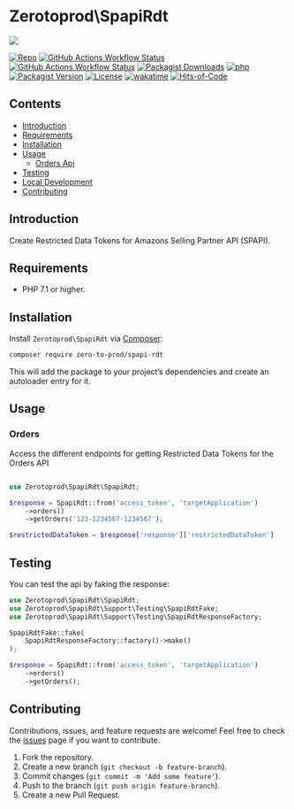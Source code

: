 # Zerotoprod\SpapiRdt

![](art/logo.png)

[![Repo](https://img.shields.io/badge/github-gray?logo=github)](https://github.com/zero-to-prod/spapi-rdt)
[![GitHub Actions Workflow Status](https://img.shields.io/github/actions/workflow/status/zero-to-prod/spapi-rdt/test.yml?label=test)](https://github.com/zero-to-prod/spapi-rdt/actions)
[![GitHub Actions Workflow Status](https://img.shields.io/github/actions/workflow/status/zero-to-prod/spapi-rdt/backwards_compatibility.yml?label=backwards_compatibility)](https://github.com/zero-to-prod/spapi-rdt/actions)
[![Packagist Downloads](https://img.shields.io/packagist/dt/zero-to-prod/spapi-rdt?color=blue)](https://packagist.org/packages/zero-to-prod/spapi-rdt/stats)
[![php](https://img.shields.io/packagist/php-v/zero-to-prod/spapi-rdt.svg?color=purple)](https://packagist.org/packages/zero-to-prod/spapi-rdt/stats)
[![Packagist Version](https://img.shields.io/packagist/v/zero-to-prod/spapi-rdt?color=f28d1a)](https://packagist.org/packages/zero-to-prod/spapi-rdt)
[![License](https://img.shields.io/packagist/l/zero-to-prod/spapi-rdt?color=pink)](https://github.com/zero-to-prod/spapi-rdt/blob/main/LICENSE.md)
[![wakatime](https://wakatime.com/badge/github/zero-to-prod/spapi-rdt.svg)](https://wakatime.com/badge/github/zero-to-prod/spapi-rdt)
[![Hits-of-Code](https://hitsofcode.com/github/zero-to-prod/spapi-rdt?branch=main)](https://hitsofcode.com/github/zero-to-prod/spapi-rdt/view?branch=main)

## Contents

- [Introduction](#introduction)
- [Requirements](#requirements)
- [Installation](#installation)
- [Usage](#usage)
    - [Orders Api](#orders)
- [Testing](#testing)
- [Local Development](./LOCAL_DEVELOPMENT.md)
- [Contributing](#contributing)

## Introduction

Create Restricted Data Tokens for Amazons Selling Partner API (SPAPI).

## Requirements

- PHP 7.1 or higher.

## Installation

Install `Zerotoprod\SpapiRdt` via [Composer](https://getcomposer.org/):

```bash
composer require zero-to-prod/spapi-rdt
```

This will add the package to your project’s dependencies and create an autoloader entry for it.

## Usage

### Orders

Access the different endpoints for getting Restricted Data Tokens for the Orders API

```php

use Zerotoprod\SpapiRdt\SpapiRdt;

$response = SpapiRdt::from('access_token', 'targetApplication')
    ->orders()
    ->getOrders('123-1234567-1234567');

$restrictedDataToken = $response['response']['restrictedDataToken']
```

## Testing
You can test the api by faking the response:

```php
use Zerotoprod\SpapiRdt\SpapiRdt;
use Zerotoprod\SpapiRdt\Support\Testing\SpapiRdtFake;
use Zerotoprod\SpapiRdt\Support\Testing\SpapiRdtResponseFactory;

SpapiRdtFake::fake(
    SpapiRdtResponseFactory::factory()->make()
);

$response = SpapiRdt::from('access_token', 'targetApplication')
    ->orders()
    ->getOrders();
```

## Contributing

Contributions, issues, and feature requests are welcome!
Feel free to check the [issues](https://github.com/zero-to-prod/spapi-rdt/issues) page if you want to contribute.

1. Fork the repository.
2. Create a new branch (`git checkout -b feature-branch`).
3. Commit changes (`git commit -m 'Add some feature'`).
4. Push to the branch (`git push origin feature-branch`).
5. Create a new Pull Request.
